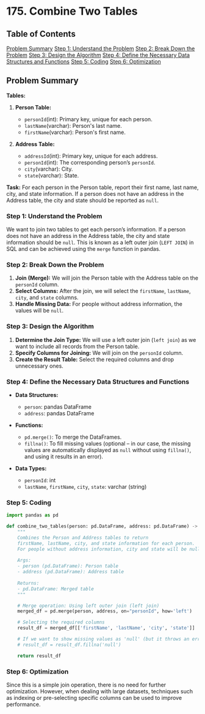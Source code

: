 # 175. Combine Two Tables

## Table of Contents
[Problem Summary](#problem-summary)
[Step 1: Understand the Problem](#step-1-understand-the-problem)
[Step 2: Break Down the Problem](#step-2-break-down-the-problem)
[Step 3: Design the Algorithm](#step-3-design-the-algorithm)
[Step 4: Define the Necessary Data Structures and Functions](#step-4-define-the-necessary-data-structures-and-functions)
[Step 5: Coding](#step-5-coding)
[Step 6: Optimization](#step-6-optimization)

## Problem Summary

**Tables:**
1. **Person Table:**
    - ```personId```(int): Primary key, unique for each person.
    - ```lastName```(varchar): Person's last name.
    - ```firstName```(varchar): Person's first name.

2. **Address Table:**
    - ```addressId```(int): Primary key, unique for each address.
    - ```personId```(int): The corresponding person’s ```personId```.
    - ```city```(varchar): City.
    - ```state```(varchar): State.

**Task:** For each person in the Person table, report their first name, last name, city, and state information. If a person does not have an address in the Address table, the city and state should be reported as ```null```.

### Step 1: Understand the Problem
We want to join two tables to get each person’s information. If a person does not have an address in the Address table, the city and state information should be ```null```. This is known as a left outer join (```LEFT JOIN```) in SQL and can be achieved using the ```merge``` function in pandas.

### Step 2: Break Down the Problem
1. **Join (Merge):** We will join the Person table with the Address table on the ```personId``` column.
2. **Select Columns:** After the join, we will select the ```firstName```, ```lastName```, ```city```, and ```state``` columns.
3. **Handle Missing Data:** For people without address information, the values will be ```null```.

### Step 3: Design the Algorithm
1. **Determine the Join Type:** We will use a left outer join (```left join```) as we want to include all records from the Person table.
2. **Specify Columns for Joining:** We will join on the ```personId``` column.
3. **Create the Result Table:** Select the required columns and drop unnecessary ones.

### Step 4: Define the Necessary Data Structures and Functions
- **Data Structures:**
    - ```person```: pandas DataFrame
    - ```address```: pandas DataFrame

- **Functions:**
    - ```pd.merge()```: To merge the DataFrames.
    - ```fillna()```: To fill missing values (optional – in our case, the missing values are automatically displayed as ```null``` without using ```fillna()```, and using it results in an error).

- **Data Types:**
    - ```personId```: int
    - ```lastName```, ```firstName```, ```city```, ```state```: varchar (string)

### Step 5: Coding
```py
import pandas as pd

def combine_two_tables(person: pd.DataFrame, address: pd.DataFrame) -> pd.DataFrame:
    """
    Combines the Person and Address tables to return 
    firstName, lastName, city, and state information for each person.
    For people without address information, city and state will be null.
    
    Args:
    - person (pd.DataFrame): Person table
    - address (pd.DataFrame): Address table
    
    Returns:
    - pd.DataFrame: Merged table
    """

    # Merge operation: Using left outer join (left join)
    merged_df = pd.merge(person, address, on="personId", how='left')

    # Selecting the required columns
    result_df = merged_df[['firstName', 'lastName', 'city', 'state']]

    # If we want to show missing values as 'null' (but it throws an error as output is "null" instead of direct null values):
    # result_df = result_df.fillna('null')

    return result_df
```


### Step 6: Optimization
Since this is a simple join operation, there is no need for further optimization. However, when dealing with large datasets, techniques such as indexing or pre-selecting specific columns can be used to improve performance.